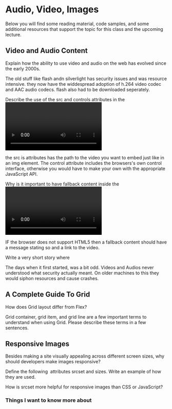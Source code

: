 # Audio, Video, Images

Below you will find some reading material, code samples, and some additional resources that support the topic for this class and the upcoming lecture.

## Video and Audio Content

Explain how the ability to use video and audio on the web has evolved since the early 2000s.

The old stuff like flash andn silverlight has security issues and was resource intensive. they now have the widdespread adoption of h.264 video codec and AAC audio codecs. flash also had to be downloaded seperately.

Describe the use of the src and controls attributes in the <video> element.

the src is attributes has the path to the video you want to embed just like in an img element. The control attribute includes the browsers's own control interface, otherwise you would have to make your own with the appropriate JavaScript API.

Why is it important to have fallback content inside the <video> element?

IF the browser does not support HTML5 then a fallback content should have a message stating so and a link to the video.

Write a very short story where <audio> and <video> are characters.

The days when it first started, was a bit odd. Videos and Audios never understood what security actually meant. On older machines to this they would siphon resources and cause crashes. 

## A Complete Guide To Grid

How does Grid layout differ from Flex?



Grid container, grid item, and grid line are a few important terms to understand when using Grid. Please describe these terms in a few sentences.



## Responsive Images

Besides making a site visually appealing across different screen sizes, why should developers make images responsive?



Define the following <img> attributes srcset and sizes. Write an example of how they are used.



How is srcset more helpful for responsive images than CSS or JavaScript?




### Things I want to know more about